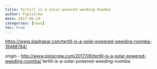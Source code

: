 ```yaml
---
title: Tertill is a solar-powered weeding Roomba
author: PipisCrew
date: 2017-06-19
categories: [news]
toc: true
---
```


https://www.slashgear.com/tertill-is-a-solar-powered-weeding-roomba-19488784/

origin - http://www.pipiscrew.com/2017/06/tertill-is-a-solar-powered-weeding-roomba/ tertill-is-a-solar-powered-weeding-roomba